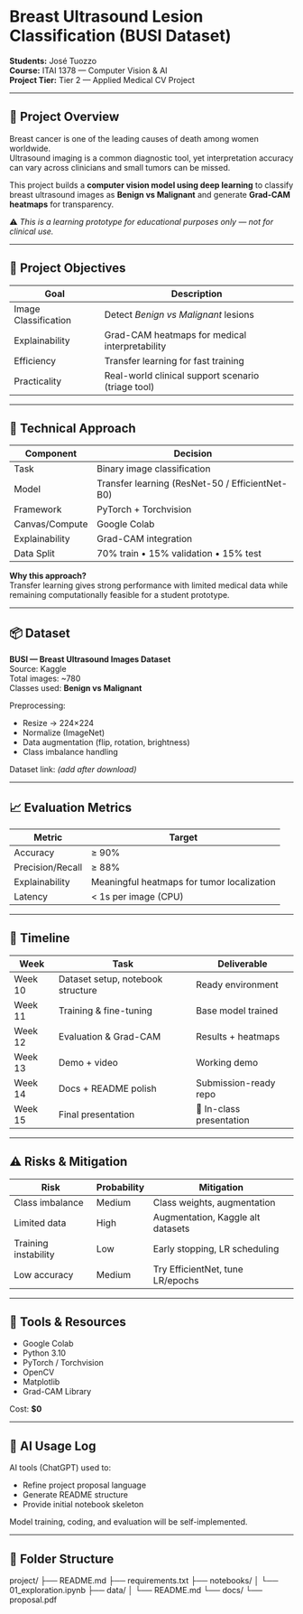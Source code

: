 # Breast Ultrasound Lesion Classification (BUSI Dataset)

**Students:** José Tuozzo  
**Course:** ITAI 1378 — Computer Vision & AI  
**Project Tier:** Tier 2 — Applied Medical CV Project  

---

## 🚀 Project Overview

Breast cancer is one of the leading causes of death among women worldwide.  
Ultrasound imaging is a common diagnostic tool, yet interpretation accuracy can vary across clinicians and small tumors can be missed.

This project builds a **computer vision model using deep learning** to classify breast ultrasound images as **Benign vs Malignant** and generate **Grad-CAM heatmaps** for transparency.

⚠️ *This is a learning prototype for educational purposes only — not for clinical use.*

---

## 🎯 Project Objectives

| Goal | Description |
|---|---|
| Image Classification | Detect *Benign vs Malignant* lesions |
| Explainability | Grad-CAM heatmaps for medical interpretability |
| Efficiency | Transfer learning for fast training |
| Practicality | Real-world clinical support scenario (triage tool) |

---

## 🧠 Technical Approach

| Component | Decision |
|---|---|
Task | Binary image classification  
Model | Transfer learning (ResNet-50 / EfficientNet-B0)  
Framework | PyTorch + Torchvision  
Canvas/Compute | Google Colab  
Explainability | Grad-CAM integration  
Data Split | 70% train • 15% validation • 15% test  

**Why this approach?**  
Transfer learning gives strong performance with limited medical data while remaining computationally feasible for a student prototype.

---

## 📦 Dataset

**BUSI — Breast Ultrasound Images Dataset**  
Source: Kaggle  
Total images: ~780  
Classes used: **Benign vs Malignant**

Preprocessing:

- Resize → 224×224
- Normalize (ImageNet)
- Data augmentation (flip, rotation, brightness)
- Class imbalance handling

Dataset link: *(add after download)*

---

## 📈 Evaluation Metrics

| Metric | Target |
|---|---|
Accuracy | ≥ 90%  
Precision/Recall | ≥ 88%  
Explainability | Meaningful heatmaps for tumor localization  
Latency | < 1s per image (CPU)  

---

## 📅 Timeline

| Week | Task | Deliverable |
|---|---|---|
Week 10 | Dataset setup, notebook structure | Ready environment  
Week 11 | Training & fine-tuning | Base model trained  
Week 12 | Evaluation & Grad-CAM | Results + heatmaps  
Week 13 | Demo + video | Working demo  
Week 14 | Docs + README polish | Submission-ready repo  
Week 15 | Final presentation | 🎤 In-class presentation  

---

## ⚠️ Risks & Mitigation

| Risk | Probability | Mitigation |
|---|---|---|
Class imbalance | Medium | Class weights, augmentation |
Limited data | High | Augmentation, Kaggle alt datasets |
Training instability | Low | Early stopping, LR scheduling |
Low accuracy | Medium | Try EfficientNet, tune LR/epochs |

---

## 🧰 Tools & Resources

- Google Colab
- Python 3.10
- PyTorch / Torchvision
- OpenCV
- Matplotlib
- Grad-CAM Library

Cost: **$0**

---

## 🙌 AI Usage Log

AI tools (ChatGPT) used to:

- Refine project proposal language
- Generate README structure
- Provide initial notebook skeleton

Model training, coding, and evaluation will be self-implemented.

---

## 📎 Folder Structure

project/
├── README.md
├── requirements.txt
├── notebooks/
│ └── 01_exploration.ipynb
├── data/
│ └── README.md
└── docs/
└── proposal.pdf
